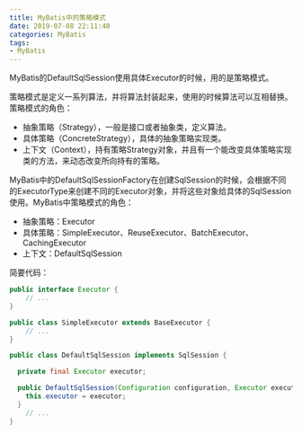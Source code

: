 ```yaml
---
title: MyBatis中的策略模式
date: 2019-07-08 22:11:40
categories: MyBatis
tags: 
- MyBatis
---
```


MyBatis的DefaultSqlSession使用具体Executor的时候，用的是策略模式。

<!--more-->

策略模式是定义一系列算法，并将算法封装起来，使用的时候算法可以互相替换。策略模式的角色：

- 抽象策略（Strategy），一般是接口或者抽象类，定义算法。
- 具体策略（ConcreteStrategy），具体的抽象策略实现类。
- 上下文（Context），持有策略Strategy对象，并且有一个能改变具体策略实现类的方法，来动态改变所向持有的策略。

MyBatis中的DefaultSqlSessionFactory在创建SqlSession的时候，会根据不同的ExecutorType来创建不同的Executor对象，并将这些对象给具体的SqlSession使用。MyBatis中策略模式的角色：

- 抽象策略：Executor
- 具体策略：SimpleExecutor、ReuseExecutor、BatchExecutor、CachingExecutor
- 上下文：DefaultSqlSession

简要代码：

```java
public interface Executor {
    // ...
}
```

```java
public class SimpleExecutor extends BaseExecutor {
    // ...
}
```

```java
public class DefaultSqlSession implements SqlSession {

  private final Executor executor;

  public DefaultSqlSession(Configuration configuration, Executor executor, boolean autoCommit) {
    this.executor = executor;
  }
    // ...
}
```

